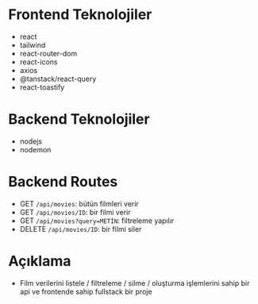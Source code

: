 # Frontend Teknolojiler

- react
- tailwind
- react-router-dom
- react-icons
- axios
- @tanstack/react-query
- react-toastify

# Backend Teknolojiler

- nodejs
- nodemon

# Backend Routes

- GET `/api/movies`: bütün filmleri verir
- GET `/api/movies/ID`: bir filmi verir
- GET `/api/movies?query=METİN`: filtreleme yapılır
- DELETE `/api/movies/ID`: bir filmi siler

# Açıklama

- Film verilerini listele / filtreleme / silme / oluşturma işlemlerini sahip bir api ve frontende sahip fullstack bir proje
